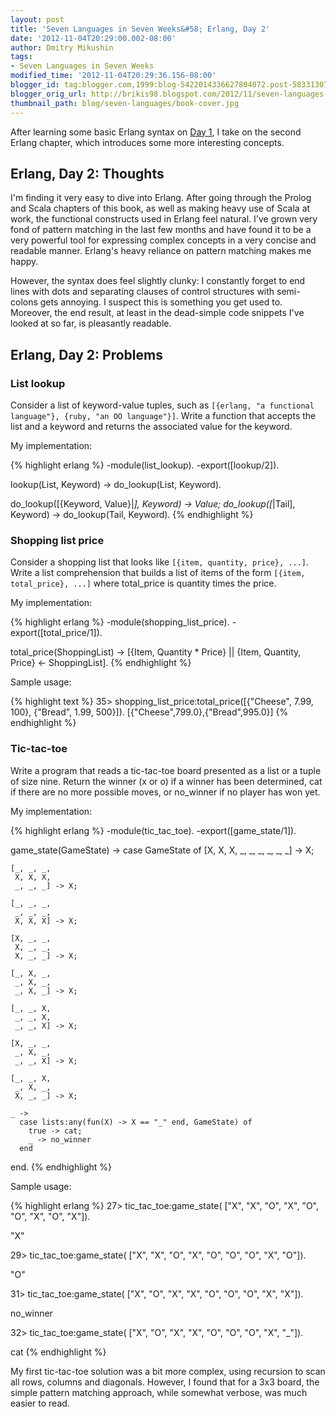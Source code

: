 ```yaml
---
layout: post
title: 'Seven Languages in Seven Weeks&#58; Erlang, Day 2'
date: '2012-11-04T20:29:00.002-08:00'
author: Dmitry Mikushin
tags:
- Seven Languages in Seven Weeks
modified_time: '2012-11-04T20:29:36.156-08:00'
blogger_id: tag:blogger.com,1999:blog-5422014336627804072.post-5833130757249896035
blogger_orig_url: http://brikis98.blogspot.com/2012/11/seven-languages-in-seven-weeks-erlang_4.html
thumbnail_path: blog/seven-languages/book-cover.jpg
---
```


After learning some basic Erlang syntax on [Day 
1](https://www.ybrikman.com/writing/2012/11/04/seven-languages-in-seven-weeks-erlang/), 
I take on the second Erlang chapter, which introduces some more interesting 
concepts. 

## Erlang, Day 2: Thoughts 

I'm finding it very easy to dive into Erlang. After going through the Prolog 
and Scala chapters of this book, as well as making heavy use of Scala at work, 
the functional constructs used in Erlang feel natural. I've grown very fond of 
pattern matching in the last few months and have found it to be a very 
powerful tool for expressing complex concepts in a very concise and readable 
manner. Erlang's heavy reliance on pattern matching makes me happy. 

However, the syntax does feel slightly clunky: I constantly forget to end 
lines with dots and separating clauses of control structures with semi-colons 
gets annoying. I suspect this is something you get used to. Moreover, the end 
result, at least in the dead-simple code snippets I've looked at so far, is 
pleasantly readable. 

## Erlang, Day 2: Problems 

### List lookup 

Consider a list of keyword-value tuples, such as 
`[{erlang, "a functional language"}, {ruby, "an OO language"}]`. Write a 
function that accepts the list and a keyword and returns the associated value 
for the keyword. 

My implementation: 

{% highlight erlang %}
-module(list_lookup).
-export([lookup/2]).
 
lookup(List, Keyword) -> do_lookup(List, Keyword).
 
do_lookup([{Keyword, Value}|_], Keyword) -> Value;
do_lookup([_|Tail], Keyword) -> do_lookup(Tail, Keyword).
{% endhighlight %}

### Shopping list price 

Consider a shopping list that looks like 
`[{item, quantity, price}, ...]`. Write a list comprehension that builds a 
list of items of the form `[{item, total_price}, ...]` where total_price is 
quantity times the price. 

My implementation: 

{% highlight erlang %}
-module(shopping_list_price).
-export([total_price/1]).

total_price(ShoppingList) -> [{Item, Quantity * Price} || {Item, Quantity, Price} <- ShoppingList].
{% endhighlight %}

Sample usage: 

{% highlight text %}
35> shopping_list_price:total_price([{"Cheese", 7.99, 100}, {"Bread", 1.99, 500}]).
[{"Cheese",799.0},{"Bread",995.0}]
{% endhighlight %}

### Tic-tac-toe 
 
Write a program that reads a tic-tac-toe board presented as a list or a 
tuple of size nine. Return the winner (x or o) if a winner has been 
determined, cat if there are no more possible moves, or no_winner if no player 
has won yet. 

My implementation: 

{% highlight erlang %}
-module(tic_tac_toe).
-export([game_state/1]).
 
game_state(GameState) -> 
  case GameState of 
    [X, X, X, 
     _, _, _, 
     _, _, _] -> X;
   
    [_, _, _, 
     X, X, X, 
     _, _, _] -> X;
   
    [_, _, _, 
     _, _, _, 
     X, X, X] -> X;
   
    [X, _, _, 
     X, _, _, 
     X, _, _] -> X;
   
    [_, X, _, 
     _, X, _, 
     _, X, _] -> X;
   
    [_, _, X, 
     _, _, X, 
     _, _, X] -> X;
   
    [X, _, _, 
     _, X, _, 
     _, _, X] -> X;
   
    [_, _, X, 
     _, X, _, 
     X, _, _] -> X;
   
    _ -> 
      case lists:any(fun(X) -> X == "_" end, GameState) of
        true -> cat;
        _ -> no_winner
      end
  end.
{% endhighlight %}

Sample usage: 

{% highlight erlang %}
27> tic_tac_toe:game_state(
["X", "X", "O", 
 "X", "O", "O", 
 "X", "O", "X"]).
 
"X"
 
29> tic_tac_toe:game_state(
["X", "X", "O", 
 "X", "O", "O", 
 "O", "X", "O"]).
 
"O"
 
 
31> tic_tac_toe:game_state(
["X", "O", "X", 
 "X", "O", "O", 
 "O", "X", "X"]).
 
no_winner
 
32> tic_tac_toe:game_state(
["X", "O", "X", 
 "X", "O", "O", 
 "O", "X", "_"]).
 
cat
{% endhighlight %}

My first tic-tac-toe solution was a bit more complex, using recursion to scan 
all rows, columns and diagonals. However, I found that for a 3x3 board, the 
simple pattern matching approach, while somewhat verbose, was much easier to 
read. 
